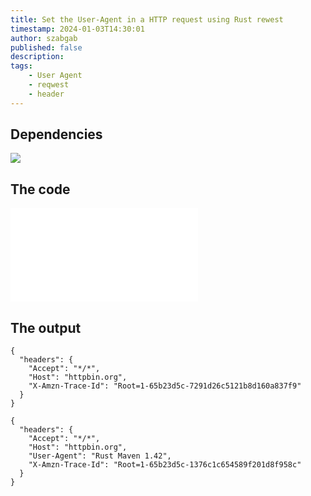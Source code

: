 ```yaml
---
title: Set the User-Agent in a HTTP request using Rust rewest
timestamp: 2024-01-03T14:30:01
author: szabgab
published: false
description:
tags:
    - User Agent
    - reqwest
    - header
---
```



## Dependencies

![](examples/reqwest-set-user-agent/Cargo.toml)

## The code

![](examples/reqwest-set-user-agent/src/main.rs)

## The output

```
{
  "headers": {
    "Accept": "*/*",
    "Host": "httpbin.org",
    "X-Amzn-Trace-Id": "Root=1-65b23d5c-7291d26c5121b8d160a837f9"
  }
}

{
  "headers": {
    "Accept": "*/*",
    "Host": "httpbin.org",
    "User-Agent": "Rust Maven 1.42",
    "X-Amzn-Trace-Id": "Root=1-65b23d5c-1376c1c654589f201d8f958c"
  }
}
```

